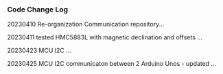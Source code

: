 ### Code Change Log

<p>20230410 Re-organization Communication repository...</p>
<p>20230411 tested HMC5883L with magnetic declination and offsets ...</p>
<p>20230423 MCU I2C ...</p>
<p>20230425 MCU I2C communicaton between 2 Arduino Unos - updated ...</p>
